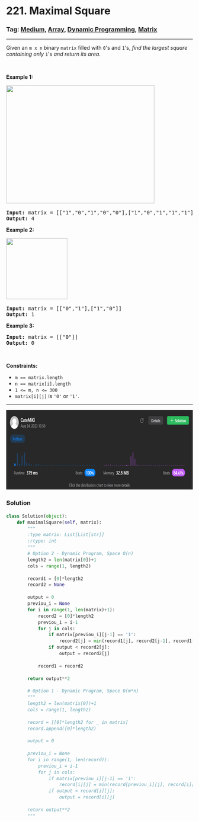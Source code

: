 # 221. Maximal Square
### Tag: [Medium](https://github.com/TheOnlyMiki/LeetCode-For-Fun/tree/main#medium-level), [Array](https://github.com/TheOnlyMiki/LeetCode-For-Fun/tree/main#array), [Dynamic Programming](https://github.com/TheOnlyMiki/LeetCode-For-Fun/tree/main#dynamic-programming), [Matrix](https://github.com/TheOnlyMiki/LeetCode-For-Fun/tree/main#matrix)
---
<div class="px-5 pt-4"><div class="flex"></div><div class="xFUwe" data-track-load="description_content"><p>Given an <code>m x n</code> binary <code>matrix</code> filled with <code>0</code>'s and <code>1</code>'s, <em>find the largest square containing only</em> <code>1</code>'s <em>and return its area</em>.</p>

<p>&nbsp;</p>
<p><strong class="example">Example 1:</strong></p>
<img alt="" src="https://assets.leetcode.com/uploads/2020/11/26/max1grid.jpg" style="width: 400px; height: 319px;">
<pre><strong>Input:</strong> matrix = [["1","0","1","0","0"],["1","0","1","1","1"],["1","1","1","1","1"],["1","0","0","1","0"]]
<strong>Output:</strong> 4
</pre>

<p><strong class="example">Example 2:</strong></p>
<img alt="" src="https://assets.leetcode.com/uploads/2020/11/26/max2grid.jpg" style="width: 165px; height: 165px;">
<pre><strong>Input:</strong> matrix = [["0","1"],["1","0"]]
<strong>Output:</strong> 1
</pre>

<p><strong class="example">Example 3:</strong></p>

<pre><strong>Input:</strong> matrix = [["0"]]
<strong>Output:</strong> 0
</pre>

<p>&nbsp;</p>
<p><strong>Constraints:</strong></p>

<ul>
	<li><code>m == matrix.length</code></li>
	<li><code>n == matrix[i].length</code></li>
	<li><code>1 &lt;= m, n &lt;= 300</code></li>
	<li><code>matrix[i][j]</code> is <code>'0'</code> or <code>'1'</code>.</li>
</ul>
</div></div>

---
<img src="Submit.png" width="700" height="215" />

### Solution

```python
class Solution(object):
    def maximalSquare(self, matrix):
        """
        :type matrix: List[List[str]]
        :rtype: int
        """
        # Option 2 - Dynamic Program, Space O(n)
        length2 = len(matrix[0])+1
        cols = range(1, length2)

        record1 = [0]*length2
        record2 = None

        output = 0
        previou_i = None
        for i in range(1, len(matrix)+1):
            record2 = [0]*length2
            previou_i = i-1
            for j in cols:
                if matrix[previou_i][j-1] == '1':
                    record2[j] = min(record1[j], record2[j-1], record1[j-1]) + 1
                if output < record2[j]:
                    output = record2[j]

            record1 = record2
        
        return output**2

        # Option 1 - Dynamic Program, Space O(m*n)
        """
        length2 = len(matrix[0])+1
        cols = range(1, length2)

        record = [[0]*length2 for _ in matrix]
        record.append([0]*length2)

        output = 0

        previou_i = None
        for i in range(1, len(record)):
            previou_i = i-1
            for j in cols:
                if matrix[previou_i][j-1] == '1':
                    record[i][j] = min(record[previou_i][j], record[i][j-1], record[previou_i][j-1]) + 1
                if output < record[i][j]:
                    output = record[i][j]
        
        return output**2
        """
```
